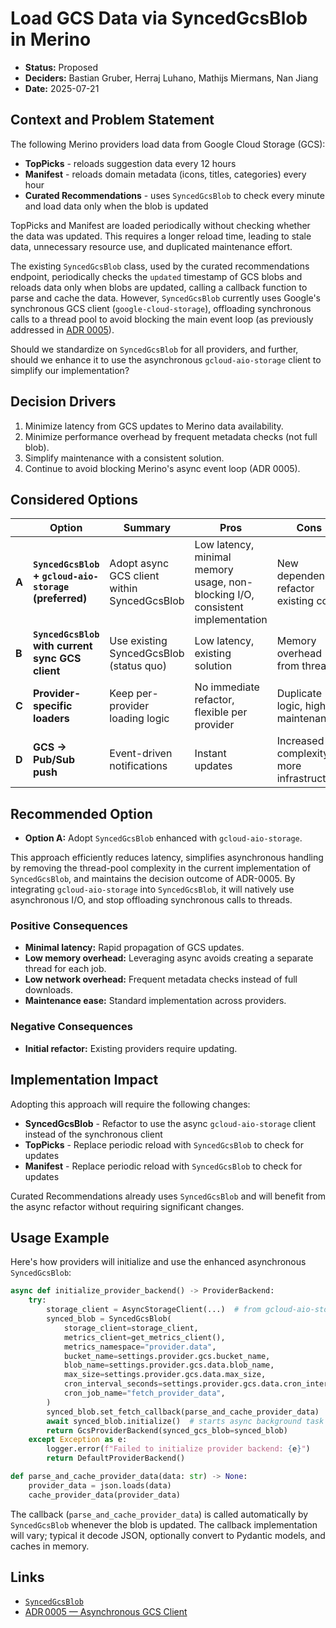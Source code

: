 # Load GCS Data via SyncedGcsBlob in Merino

* **Status:** Proposed
* **Deciders:** Bastian Gruber, Herraj Luhano, Mathijs Miermans, Nan Jiang
* **Date:** 2025-07-21

## Context and Problem Statement

The following Merino providers load data from Google Cloud Storage (GCS):
- **TopPicks** - reloads suggestion data every 12 hours
- **Manifest** - reloads domain metadata (icons, titles, categories) every hour
- **Curated Recommendations** - uses `SyncedGcsBlob` to check every minute and load data only when the blob is updated

TopPicks and Manifest are loaded periodically without checking whether the data was updated. This requires a longer reload time, leading to stale data, unnecessary resource use, and duplicated maintenance effort.

The existing `SyncedGcsBlob` class, used by the curated recommendations endpoint, periodically checks the `updated` timestamp of GCS blobs and reloads data only when blobs are updated, calling a callback function to parse and cache the data. However, `SyncedGcsBlob` currently uses Google's synchronous GCS client (`google-cloud-storage`), offloading synchronous calls to a thread pool to avoid blocking the main event loop (as previously addressed in [ADR 0005](adr/0005-asynchronous-gcs-client.md)).

Should we standardize on `SyncedGcsBlob` for all providers, and further, should we enhance it to use the asynchronous `gcloud-aio-storage` client to simplify our implementation?

## Decision Drivers

1. Minimize latency from GCS updates to Merino data availability.
2. Minimize performance overhead by frequent metadata checks (not full blob).
3. Simplify maintenance with a consistent solution.
4. Continue to avoid blocking Merino's async event loop (ADR 0005).

## Considered Options

|       | Option                                                   | Summary                                     | Pros                                             | Cons                                      |
| ----- | -------------------------------------------------------- | ------------------------------------------- | ------------------------------------------------ | ----------------------------------------- |
| **A** | **`SyncedGcsBlob` + `gcloud-aio-storage` (preferred)**   | Adopt async GCS client within SyncedGcsBlob | Low latency, minimal memory usage, non-blocking I/O, consistent implementation | New dependency, refactor existing code    |
| **B** | **`SyncedGcsBlob` with current sync GCS client**         | Use existing SyncedGcsBlob (status quo)    | Low latency, existing solution | Memory overhead from threads    |
| **C** | **Provider-specific loaders**                            | Keep per-provider loading logic            | No immediate refactor, flexible per provider     | Duplicate logic, higher maintenance      |
| **D** | **GCS → Pub/Sub push**                                   | Event-driven notifications                 | Instant updates                                  | Increased complexity, more infrastructure |

## Recommended Option

* **Option A:** Adopt `SyncedGcsBlob` enhanced with `gcloud-aio-storage`.

This approach efficiently reduces latency, simplifies asynchronous handling by removing the thread-pool complexity in the current implementation of `SyncedGcsBlob`, and maintains the decision outcome of ADR-0005.
By integrating `gcloud-aio-storage` into `SyncedGcsBlob`, it will natively use asynchronous I/O, and stop offloading synchronous calls to threads.

### Positive Consequences

- **Minimal latency:** Rapid propagation of GCS updates.
- **Low memory overhead:** Leveraging async avoids creating a separate thread for each job.
- **Low network overhead:** Frequent metadata checks instead of full downloads.
- **Maintenance ease:** Standard implementation across providers.

### Negative Consequences

- **Initial refactor:** Existing providers require updating.

## Implementation Impact

Adopting this approach will require the following changes:
- **SyncedGcsBlob** - Refactor to use the async `gcloud-aio-storage` client instead of the synchronous client
- **TopPicks** - Replace periodic reload with `SyncedGcsBlob` to check for updates
- **Manifest** - Replace periodic reload with `SyncedGcsBlob` to check for updates

Curated Recommendations already uses `SyncedGcsBlob` and will benefit from the async refactor without requiring significant changes.

## Usage Example

Here's how providers will initialize and use the enhanced asynchronous `SyncedGcsBlob`:

```python
async def initialize_provider_backend() -> ProviderBackend:
    try:
        storage_client = AsyncStorageClient(...)  # from gcloud-aio-storage
        synced_blob = SyncedGcsBlob(
            storage_client=storage_client,
            metrics_client=get_metrics_client(),
            metrics_namespace="provider.data",
            bucket_name=settings.provider.gcs.bucket_name,
            blob_name=settings.provider.gcs.data.blob_name,
            max_size=settings.provider.gcs.data.max_size,
            cron_interval_seconds=settings.provider.gcs.data.cron_interval_seconds,  # How often 'updated' timestamp is checked
            cron_job_name="fetch_provider_data",
        )
        synced_blob.set_fetch_callback(parse_and_cache_provider_data)
        await synced_blob.initialize()  # starts async background task
        return GcsProviderBackend(synced_gcs_blob=synced_blob)
    except Exception as e:
        logger.error(f"Failed to initialize provider backend: {e}")
        return DefaultProviderBackend()

def parse_and_cache_provider_data(data: str) -> None:
    provider_data = json.loads(data)
    cache_provider_data(provider_data)
```

The callback (`parse_and_cache_provider_data`) is called automatically by `SyncedGcsBlob` whenever the blob is updated. The callback implementation will vary; typical it decode JSON, optionally convert to Pydantic models, and caches in memory.

## Links

* [`SyncedGcsBlob`](/merino/utils/synced_gcs_blob.py)
* [ADR 0005 — Asynchronous GCS Client](/docs/adr/0005-asynchronous-gcs-client.md)
